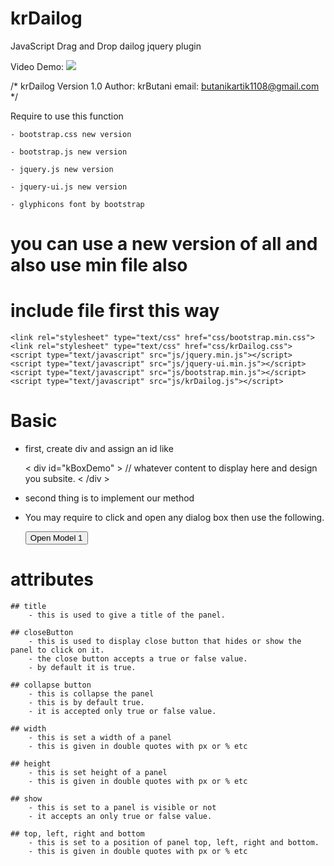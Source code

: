 # krDailog

JavaScript Drag and Drop dailog jquery plugin

Video Demo:
[![](https://www.dropbox.com/s/ls4cqo4mqhzkz0t/1.png?dl=0)](https://www.youtube.com/watch?v=t_7uJO_nFoA)

/*
    krDailog Version 1.0
    Author: krButani
    email: butanikartik1108@gmail.com
*/


Require to use this function

    - bootstrap.css new version
    
    - bootstrap.js new version
    
    - jquery.js new version
    
    - jquery-ui.js new version
    
    - glyphicons font by bootstrap
    

# you can use a new version of all and also use min file also

# include file first this way

    <link rel="stylesheet" type="text/css" href="css/bootstrap.min.css">
    <link rel="stylesheet" type="text/css" href="css/krDailog.css">
    <script type="text/javascript" src="js/jquery.min.js"></script>
    <script type="text/javascript" src="js/jquery-ui.min.js"></script>
    <script type="text/javascript" src="js/bootstrap.min.js"></script>
    <script type="text/javascript" src="js/krDailog.js"></script>

# Basic

 - first, create div and assign an id like
 
    < div id="kBoxDemo" >
        // whatever content to display here and design you subsite.
    < /div >

 - second thing is to implement our method
    <script>
    
        $(document).ready(function(){
        
            $('#kBoxDemo').kBox({
            
                            title: "kartik", // to give the title
                            
                            closeButton: true,
                            
                        });
                        
        });
        
    </script>

 - You may require to click and open any dialog box then use the following.

     <input type="button" name="kbtn" id="kbtn" value="Open Model 1" />
     
     <script>
    
         $(document).ready(function(){
         
                    $('#kBoxDemo').kBox({
                    
                                    title: "kartik", // to give the title
                                    
                                    closeButton: true,
                                    
                                    show: false,
                                    
                    });

                    $('#kbtn').click(function(){
                    
                        $('#kBoxDemo').kBox({open:true}); / / this is also use to close the pannel and re open it.
                        
                    });
                    
         });
     </script>

# attributes

    ## title
        - this is used to give a title of the panel.

    ## closeButton
        - this is used to display close button that hides or show the panel to click on it.
        - the close button accepts a true or false value.
        - by default it is true.

    ## collapse button
        - this is collapse the panel
        - this is by default true.
        - it is accepted only true or false value.

    ## width
        - this is set a width of a panel
        - this is given in double quotes with px or % etc

    ## height
        - this is set height of a panel
        - this is given in double quotes with px or % etc

    ## show
        - this is set to a panel is visible or not
        - it accepts an only true or false value.

    ## top, left, right and bottom
        - this is set to a position of panel top, left, right and bottom.
        - this is given in double quotes with px or % etc

